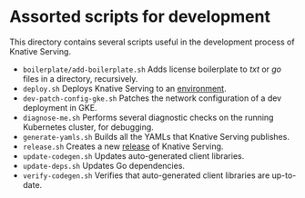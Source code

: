 # Assorted scripts for development

This directory contains several scripts useful in the development process of
Knative Serving.

- `boilerplate/add-boilerplate.sh` Adds license boilerplate to _txt_ or _go_
  files in a directory, recursively.
- `deploy.sh` Deploys Knative Serving to an [environment](environments.md).
- `dev-patch-config-gke.sh` Patches the network configuration of a dev
  deployment in GKE.
- `diagnose-me.sh` Performs several diagnostic checks on the running Kubernetes
  cluster, for debugging.
- `generate-yamls.sh` Builds all the YAMLs that Knative Serving publishes.
- `release.sh` Creates a new [release](release.md) of Knative Serving.
- `update-codegen.sh` Updates auto-generated client libraries.
- `update-deps.sh` Updates Go dependencies.
- `verify-codegen.sh` Verifies that auto-generated client libraries are
  up-to-date.
